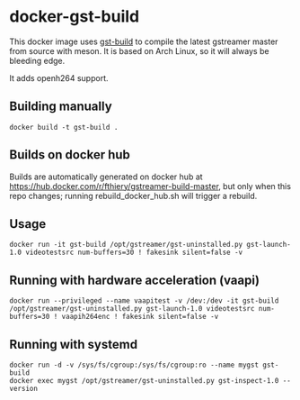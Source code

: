 # docker-gst-build

This docker image uses [gst-build](https://github.com/GStreamer/gst-build) to compile the latest gstreamer master from source with meson. It is based on Arch Linux, so it will always be bleeding edge.

It adds openh264 support.

## Building manually

```
docker build -t gst-build .
```

## Builds on docker hub

Builds are automatically generated on docker hub at https://hub.docker.com/r/fthiery/gstreamer-build-master, but only when this repo changes; running rebuild_docker_hub.sh will trigger a rebuild.

## Usage

```
docker run -it gst-build /opt/gstreamer/gst-uninstalled.py gst-launch-1.0 videotestsrc num-buffers=30 ! fakesink silent=false -v
```

## Running with hardware acceleration (vaapi)

```
docker run --privileged --name vaapitest -v /dev:/dev -it gst-build /opt/gstreamer/gst-uninstalled.py gst-launch-1.0 videotestsrc num-buffers=30 ! vaapih264enc ! fakesink silent=false -v
```

## Running with systemd

```
docker run -d -v /sys/fs/cgroup:/sys/fs/cgroup:ro --name mygst gst-build
docker exec mygst /opt/gstreamer/gst-uninstalled.py gst-inspect-1.0 --version
```

